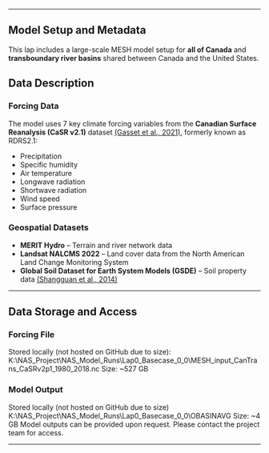 
---

## Model Setup and Metadata

This lap includes a large-scale MESH model setup for **all of Canada** and **transboundary river basins** shared between Canada and the United States.

## Data Description

### Forcing Data

The model uses 7 key climate forcing variables from the **Canadian Surface Reanalysis (CaSR v2.1)** dataset [(Gasset et al., 2021)](https://doi.org/10.5194/essd-13-4269-2021), formerly known as RDRS2.1:

- Precipitation  
- Specific humidity  
- Air temperature  
- Longwave radiation  
- Shortwave radiation  
- Wind speed  
- Surface pressure  

### Geospatial Datasets

- **MERIT Hydro** – Terrain and river network data 
- **Landsat NALCMS 2022** – Land cover data from the North American Land Change Monitoring System
- **Global Soil Dataset for Earth System Models (GSDE)** – Soil property data [(Shangguan et al., 2014)](https://doi.org/10.5194/gmd-7-947-2014)

---

## Data Storage and Access

### Forcing File
Stored locally (not hosted on GitHub due to size): K:\NAS_Project\NAS_Model_Runs\Lap0_Basecase_0_0\MESH_input_CanTrans_CaSRv2p1_1980_2018.nc
Size: ~527 GB

### Model Output
Stored locally (not hosted on GitHub due to size) K:\NAS_Project\NAS_Model_Runs\Lap0_Basecase_0_0\OBASINAVG
Size: ~4 GB
Model outputs can be provided upon request. Please contact the project team for access.

---
